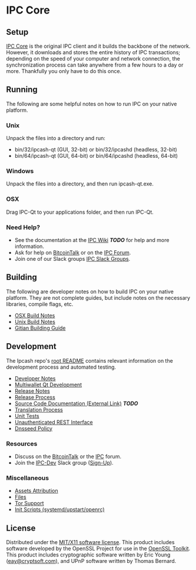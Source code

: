 IPC Core
=====================

Setup
---------------------
[IPC Core](http://ipcash.org/wallet) is the original IPC client and it builds the backbone of the network. However, it downloads and stores the entire history of IPC transactions; depending on the speed of your computer and network connection, the synchronization process can take anywhere from a few hours to a day or more. Thankfully you only have to do this once.

Running
---------------------
The following are some helpful notes on how to run IPC on your native platform.

### Unix

Unpack the files into a directory and run:

- bin/32/ipcash-qt (GUI, 32-bit) or bin/32/ipcashd (headless, 32-bit)
- bin/64/ipcash-qt (GUI, 64-bit) or bin/64/ipcashd (headless, 64-bit)

### Windows

Unpack the files into a directory, and then run ipcash-qt.exe.

### OSX

Drag IPC-Qt to your applications folder, and then run IPC-Qt.

### Need Help?

* See the documentation at the [IPC Wiki](https://en.bitcoin.it/wiki/Main_Page) ***TODO***
for help and more information.
* Ask for help on [BitcoinTalk](https://bitcointalk.org/index.php?topic=1262920.0) or on the [IPC Forum](http://forum.ipcash.org/).
* Join one of our Slack groups [IPC Slack Groups](https://ipcash.org/slack-logins/).

Building
---------------------
The following are developer notes on how to build IPC on your native platform. They are not complete guides, but include notes on the necessary libraries, compile flags, etc.

- [OSX Build Notes](build-osx.md)
- [Unix Build Notes](build-unix.md)
- [Gitian Building Guide](gitian-building.md)

Development
---------------------
The Ipcash repo's [root README](https://github.com/IPC-Project/IPC/blob/master/README.md) contains relevant information on the development process and automated testing.

- [Developer Notes](developer-notes.md)
- [Multiwallet Qt Development](multiwallet-qt.md)
- [Release Notes](release-notes.md)
- [Release Process](release-process.md)
- [Source Code Documentation (External Link)](https://dev.visucore.com/bitcoin/doxygen/) ***TODO***
- [Translation Process](translation_process.md)
- [Unit Tests](unit-tests.md)
- [Unauthenticated REST Interface](REST-interface.md)
- [Dnsseed Policy](dnsseed-policy.md)

### Resources

* Discuss on the [BitcoinTalk](https://bitcointalk.org/index.php?topic=1262920.0) or the [IPC](http://forum.ipcash.org/) forum.
* Join the [IPC-Dev](https://ipcash-dev.slack.com/) Slack group ([Sign-Up](https://ipcash-dev.herokuapp.com/)).

### Miscellaneous
- [Assets Attribution](assets-attribution.md)
- [Files](files.md)
- [Tor Support](tor.md)
- [Init Scripts (systemd/upstart/openrc)](init.md)

License
---------------------
Distributed under the [MIT/X11 software license](http://www.opensource.org/licenses/mit-license.php).
This product includes software developed by the OpenSSL Project for use in the [OpenSSL Toolkit](https://www.openssl.org/). This product includes
cryptographic software written by Eric Young ([eay@cryptsoft.com](mailto:eay@cryptsoft.com)), and UPnP software written by Thomas Bernard.
